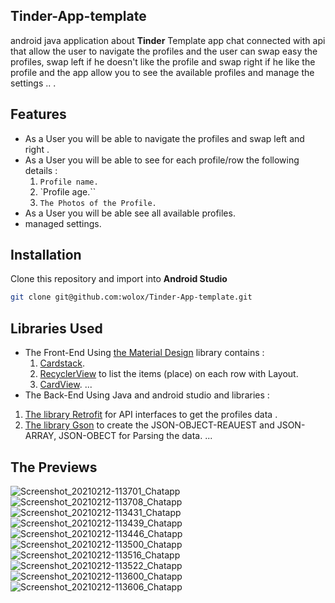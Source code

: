 ## Tinder-App-template
android java application about **Tinder** Template app chat connected with api that allow the user to navigate the profiles and the user can swap easy the profiles, swap left if he doesn't like
the profile and swap right if he like the profile and the app allow you to see the available profiles and manage the settings .. .

## Features
- As a User you will be able to navigate the profiles and swap left and right .
- As a User you will be able to see for each profile/row the following details :
  1. `Profile name.`
  2. `Profile age.``
  3. `The Photos of the Profile.`
- As a User you will be able see all available profiles.
- managed settings.

## Installation
Clone this repository and import into **Android Studio**
```bash
git clone git@github.com:wolox/Tinder-App-template.git
```
##  Libraries Used
- The Front-End Using [the Material Design](https://material.io/design/) library contains : 
  1. [Cardstack](https://cardstack.com/).
  2. [RecyclerView](https://material.io/components/lists) to list the items (place) on each row with Layout.
  3. [CardView](https://material.io/components/cards).
 ...<br/>
 - The Back-End Using Java and android studio and libraries : 
  1. [The library Retrofit](https://square.github.io/retrofit//) for API interfaces to get the profiles data .
  2. [The library Gson](https://github.com/google/gson) to create the JSON-OBJECT-REAUEST and JSON-ARRAY, JSON-OBECT for Parsing the data.
  ... <br/>
  
  ## The Previews
![Screenshot_20210212-113701_Chatapp](https://user-images.githubusercontent.com/40376977/107761501-bf927580-6d2b-11eb-8538-a265e5882c90.jpg)
![Screenshot_20210212-113708_Chatapp](https://user-images.githubusercontent.com/40376977/107761507-c15c3900-6d2b-11eb-8674-88a9c9f415e1.jpg)  
![Screenshot_20210212-113431_Chatapp](https://user-images.githubusercontent.com/40376977/107761336-7b9f7080-6d2b-11eb-8c7a-36ac38d9a846.jpg)
![Screenshot_20210212-113439_Chatapp](https://user-images.githubusercontent.com/40376977/107761355-84904200-6d2b-11eb-8556-64c269a60883.jpg)
![Screenshot_20210212-113446_Chatapp](https://user-images.githubusercontent.com/40376977/107761372-8a862300-6d2b-11eb-9046-b15c433e50b2.jpg)
![Screenshot_20210212-113500_Chatapp](https://user-images.githubusercontent.com/40376977/107761390-940f8b00-6d2b-11eb-877a-9bbcb902c9a3.jpg)
![Screenshot_20210212-113516_Chatapp](https://user-images.githubusercontent.com/40376977/107761434-a7225b00-6d2b-11eb-8e8d-f16e9a6ebd04.jpg)
![Screenshot_20210212-113522_Chatapp](https://user-images.githubusercontent.com/40376977/107761458-af7a9600-6d2b-11eb-83c6-d49632f854c2.jpg)
![Screenshot_20210212-113600_Chatapp](https://user-images.githubusercontent.com/40376977/107761469-b30e1d00-6d2b-11eb-9ee9-c16e4e0f7e95.jpg)
![Screenshot_20210212-113606_Chatapp](https://user-images.githubusercontent.com/40376977/107761481-b7d2d100-6d2b-11eb-9c38-0aa65e877031.jpg)


 
